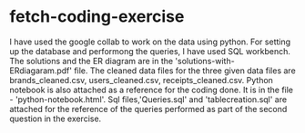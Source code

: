 # fetch-coding-exercise
I have used the google collab to work on the data using python. For setting up the database and performong the queries, I have used SQL workbench.
The solutions and the ER diagram are in the 'solutions-with-ERdiagaram.pdf' file.
The cleaned data files for the three given data files are brands_cleaned.csv, users_cleaned.csv, receipts_cleaned.csv.
Python notebook is also attached as a reference for the coding done. It is in the file - 'python-notebook.html'.
Sql files,'Queries.sql' and 'tablecreation.sql' are attached for the reference of the queries performed as part of the second question in the exercise.
